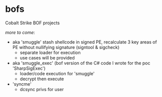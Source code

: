 # bofs
Cobalt Strike BOF projects

*more to come*:
 - aka 'smuggle' stash shellcode in signed PE, recalculate 3 key areas of PE without nullifying signature (signtool & sigcheck) 
   - separate loader for execution
   - use cases will be provided
  - aka 'smuggle_exec' (bof version of the C# code I wrote for the poc 'SharpSigExec')
    - loader/code execution for 'smuggle' 
    - decrypt then execute 
  - 'syncme'
    - dcsync privs for user   
